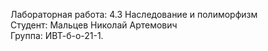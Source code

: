 Лабораторная работа: 4.3 Наследование и полиморфизм \
Студент: Мальцев Николай Артемович \
Группа: ИВТ-б-о-21-1.